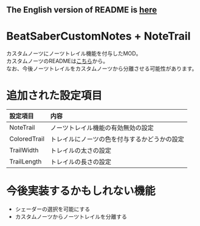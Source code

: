 ## The English version of README is [here](README_english.md)

# BeatSaberCustomNotes + NoteTrail

カスタムノーツにノーツトレイル機能を付与したMOD。<br>
カスタムノーツのREADMEは[こちら](README_original)から。<br>
なお、今後ノーツトレイルをカスタムノーツから分離させる可能性があります。

# 追加された設定項目

|設定項目|内容|
|:---|:---|
|NoteTrail|ノーツトレイル機能の有効無効の設定|
|ColoredTrail|トレイルにノーツの色を付与するかどうかの設定|
|TrailWidth|トレイルの太さの設定|
|TrailLength|トレイルの長さの設定|

# 今後実装するかもしれない機能

- シェーダーの選択を可能にする
- カスタムノーツからノーツトレイルを分離する

